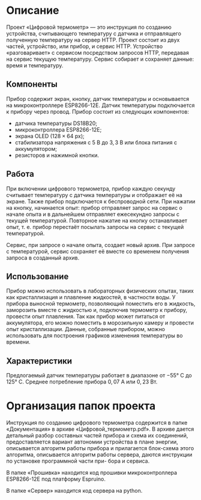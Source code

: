 # Описание
Проект «Цифровой термометр» — это инструкция по созданию устройства, считывающего температуру с датчика и отправлящего полученную температуру на сервер HTTP. Проект состоит из двух частей, устройство, или прибор, и сервис HTTP. Устройство «разговаривает» с сервисом посредством запросов HTTP, передавая на сервис текущую температуру. Сервис собирает и сохраняет данные: время и температуру.

## Компоненты
Прибор содержит экран, кнопку, датчик температуры и основывается на микроконтроллере ESP8266-12E. Датчик температуры подключается к прибору через провод. Прибор состоит из следующих компонентов:
- датчика температуры DS18B20;
- микроконтроллера ESP8266-12E;
- экрана OLED ($128\times64$ px);
- стабилизатора напряжения с $5$ В до $3{,}3$ В или блока питания с аккумулятором;
- резисторов и нажимной кнопки.


## Работа
При включении цифрового термометра, прибор каждую секунду считывает температуру с датчика температуры и отображает её на экране. Также прибор подключается к беспроводной сети. При нажатии на кнопку, начинается опыт: прибор отправляет запрос на сервис о начале опыта и в дальнейшем отправляет ежесекундно запросы с текущей температурой. Повторное нажатие на кнопку останавливает опыт, т. е. прибор перестаёт посылать запросы на сервис с текущей температурой.

Сервис, при запросе о начале опыта, создает новый архив. При запросе с температурой, сервис сохраняет её вместе со временем получения запроса в созданный архив.

## Использование
Прибор можно использовать в лабораторных физических опытах, таких как кристаллизация и плавление жидкостей, в частности воды. У прибора выносной термометр, позволяющий поместить его в жидкость, заморозить вместе с жидкостью и, подключив термометр к прибору, провести опыт плавления. Так как прибор может питаться от аккумулятора, его можно поместить в морозильную камеру и провести опыт кристаллизации. Данные, собранные прибором, можно использовать для построения графиков изменения температуры во времени.

## Характеристики
Предлогаемый датчик температуры работает в диапазоне от $-55$&deg; C до $125$&deg; C. Среднее потребление прибора $0{,}07$ А или $0{,}23$ Вт.

# Организация папок проекта
Инструкция по созданию цифрового термометра содержится в папке «Документация» в архиве «Цифровой_термометр.pdf». В архиве дается детальный разбор составных частей прибора и схема их соединений, предоставляется
вариант автономии устройства в плане энергии, описывается алгоритм работы прибора и прилагается блок-схема этого алгоритма, описывается алгоритм работы сервера, даются инструкции по установке программной части при-
бора и сервиса.

В папке «Прошивка» находится код прошивки микроконтроллера ESP8266-12E под платформу Espruino.

В папке «Сервер» находится код сервера на python.
